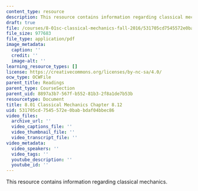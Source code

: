 ```yaml
---
content_type: resource
description: This resource contains information regarding classical mechanics.
draft: true
file: /courses/8-01sc-classical-mechanics-fall-2016/531705cd7545572e0babbdaf04bbec86_MIT8_01F16_example8.12.pdf
file_size: 977683
file_type: application/pdf
image_metadata:
  caption: ''
  credit: ''
  image-alt: ''
learning_resource_types: []
license: https://creativecommons.org/licenses/by-nc-sa/4.0/
ocw_type: OCWFile
parent_title: Readings
parent_type: CourseSection
parent_uid: 8897a3b7-567f-b552-81b3-2f8a1de7b53b
resourcetype: Document
title: 8.01 Classical Mechanics Chapter 8.12
uid: 531705cd-7545-572e-0bab-bdaf04bbec86
video_files:
  archive_url: ''
  video_captions_file: ''
  video_thumbnail_file: ''
  video_transcript_file: ''
video_metadata:
  video_speakers: ''
  video_tags: ''
  youtube_description: ''
  youtube_id: ''
---
```

This resource contains information regarding classical mechanics.